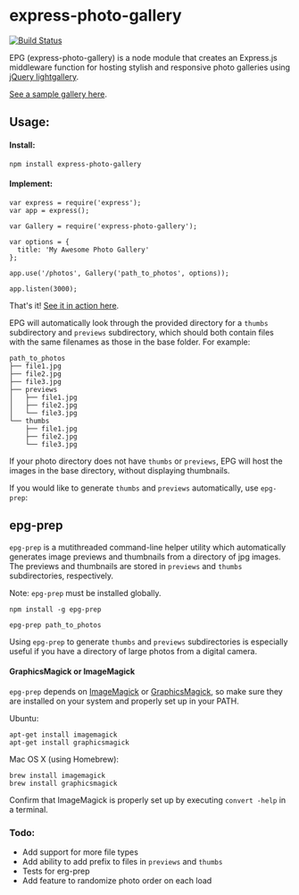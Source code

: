 # express-photo-gallery
[![Build Status](https://travis-ci.org/timmydoza/express-photo-gallery.svg?branch=master)](https://travis-ci.org/timmydoza/express-photo-gallery)

EPG (express-photo-gallery) is a node module that creates an Express.js middleware function for hosting stylish and responsive photo galleries using [jQuery lightgallery](http://sachinchoolur.github.io/lightGallery/).

[See a sample gallery here](http://timmydoza.com/express-photo-gallery).

## Usage:

#### Install:
`npm install express-photo-gallery`

#### Implement:
```
var express = require('express');
var app = express();

var Gallery = require('express-photo-gallery');

var options = {
  title: 'My Awesome Photo Gallery'
};

app.use('/photos', Gallery('path_to_photos', options));

app.listen(3000);
```

That's it!  [See it in action here](http://timmydoza.com/express-photo-gallery).

EPG will automatically look through the provided directory for a `thumbs` subdirectory and `previews` subdirectory, which should both contain files with the same filenames as those in the base folder.  For example:

```
path_to_photos
├── file1.jpg
├── file2.jpg
├── file3.jpg
├── previews
│   ├── file1.jpg
│   ├── file2.jpg
│   └── file3.jpg
└── thumbs    
    ├── file1.jpg
    ├── file2.jpg
    └── file3.jpg
```
If your photo directory does not have `thumbs` or `previews`, EPG will host the images in the base directory, without displaying thumbnails.  

If you would like to generate `thumbs` and `previews` automatically, use `epg-prep`:

## epg-prep

`epg-prep` is a mutithreaded command-line helper utility which automatically generates image previews and thumbnails from a directory of jpg images.  The previews and thumbnails are stored in `previews` and `thumbs` subdirectories, respectively.

Note: `epg-prep` must be installed globally.

`npm install -g epg-prep`

`epg-prep path_to_photos`

Using `epg-prep` to generate `thumbs` and `previews` subdirectories is especially useful if you have a directory of large photos from a digital camera.

#### GraphicsMagick or ImageMagick

`epg-prep` depends on [ImageMagick](http://www.imagemagick.org/script/index.php) or [GraphicsMagick](http://www.graphicsmagick.org/), so make sure they are installed on your system and properly set up in your PATH.

Ubuntu:
```
apt-get install imagemagick
apt-get install graphicsmagick
```

Mac OS X (using Homebrew):
```
brew install imagemagick
brew install graphicsmagick
```


Confirm that ImageMagick is properly set up by executing `convert -help` in a terminal.

### Todo:

- Add support for more file types
- Add ability to add prefix to files in `previews` and `thumbs`
- Tests for erg-prep
- Add feature to randomize photo order on each load
